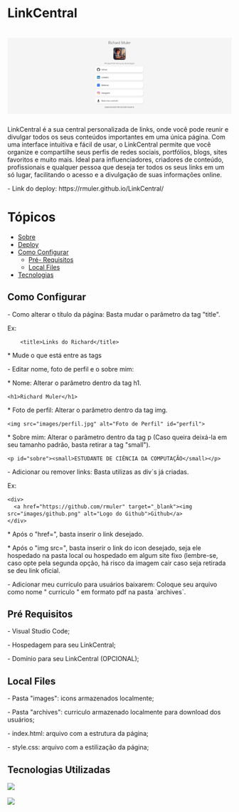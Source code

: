 <h1> LinkCentral </h1>
<h1 align="center">
  <img alt="NextLevelWeek" title="#NextLevelWeek" src="./assets/Captura de tela 2024-07-30 180302.png"/>
</h1>
 <a id="sobre"></a>
 <p> LinkCentral é a sua central personalizada de links, onde você pode reunir e divulgar todos os seus conteúdos importantes em uma única página. Com uma interface intuitiva e fácil de usar, o LinkCentral permite que você organize e compartilhe seus perfis de redes sociais, portfólios, blogs, sites favoritos e muito mais. Ideal para influenciadores, criadores de conteúdo, profissionais e qualquer pessoa que deseja ter todos os seus links em um só lugar, facilitando o acesso e a divulgação de suas informações online. </p>
 
<a id="deploy"></a>
<p>- Link do deploy: https://rmuler.github.io/LinkCentral/</p>

<a name="ancora"></a>
# Tópicos
- [Sobre](#sobre)
- [Deploy](#deploy)
- [Como Configurar](#como-configurar)
  - [Pré- Requisitos](#pre-requisitos)
  - [Local Files](#local-files)
- [Tecnologias](#tecnologias)

<a id="como-configurar"></a>
<h2>Como Configurar</h2>
<p>- Como alterar o título da página: Basta mudar o parâmetro da tag "title".</p>
<p>Ex: </p>

```
    <title>Links do Richard</title>
```
<p>* Mude o que está entre as tags</p>

<p>- Editar nome, foto de perfil e o sobre mim:</p>
<p>* Nome: Alterar o parâmetro dentro da tag h1.</p>

```
<h1>Richard Muler</h1>
```
<p>* Foto de perfil: Alterar o parâmetro dentro da tag img.</p>

```
<img src="images/perfil.jpg" alt="Foto de Perfil" id="perfil">
```
<p>* Sobre mim: Alterar o parâmetro dentro da tag p (Caso queira deixá-la em seu tamanho padrão, basta retirar a tag "small").</p>

```
<p id="sobre"><small>ESTUDANTE DE CIÊNCIA DA COMPUTAÇÃO</small></p>
```

<p>- Adicionar ou remover links: Basta utilizas as div`s já criadas.</p>
<p>Ex:</p>

```
<div>
  <a href="https://github.com/rmuler" target="_blank"><img src="images/github.png" alt="Logo do Github">Github</a>
</div>
```
<p>* Após o "href=", basta inserir o link desejado.</p>
<p>* Após o "img src=", basta inserir o link do icon desejado, seja ele hospedado na pasta local ou hospedado em algum site fixo (lembre-se, caso opte pela segunda opção, há risco da imagem cair caso seja retirada se deu link oficial.</p>

<a id="features"></a>

<p>- Adicionar meu currículo para usuários baixarem: Coloque seu arquivo como nome " curriculo " em formato pdf na pasta `archives`.</p>

<a id="pre-requisitos"></a>
<h2>Pré Requisitos</h2>
<p>- Visual Studio Code;</p>
<p>- Hospedagem para seu LinkCentral;</p>
<p>- Domínio para seu LinkCentral (OPCIONAL);</p>

<a id="local-files"></a>
<h2>Local Files</h2>
<p>- Pasta "images": icons armazenados localmente;</p>
<p>- Pasta "archives": curriculo armazenado localmente para download dos usuários;</p>
<p>- index.html: arquivo com a estrutura da página;</p>
<p>- style.css: arquivo com a estilização da página;</p>

<a id="tecnologias"></a>
<h2>Tecnologias Utilizadas</h2>
<img src="http://ForTheBadge.com/images/badges/uses-html.svg"
"/>
<p><img src="http://ForTheBadge.com/images/badges/uses-css.svg"</p>
